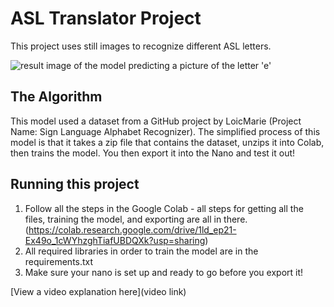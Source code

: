 # ASL Translator Project 

This project uses still images to recognize different ASL letters.

![result image of the model predicting a picture of the letter 'e']([Imgur](https://imgur.com/H7EIlUD))

## The Algorithm

This model used a dataset from a GitHub project by LoicMarie (Project Name: Sign Language Alphabet Recognizer). The simplified process of this model is that it takes a zip file that contains the dataset, unzips it into Colab, then trains the model. You then export it into the Nano and test it out!

## Running this project

1. Follow all the steps in the Google Colab - all steps for getting all the files, training the model, and exporting are all in there. (https://colab.research.google.com/drive/1ld_ep21-Ex49o_1cWYhzghTiafUBDQXk?usp=sharing)
2. All required libraries in order to train the model are in the requirements.txt 
3. Make sure your nano is set up and ready to go before you export it!

[View a video explanation here](video link)
